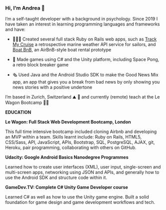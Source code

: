 ### Hi, I’m Andrea 👋

I’m a self-taught developer with a background in psychology. Since 2019 I have taken an interest in learning programming languages and frameworks and have:


* 👩🏽‍💻 Created several full stack Ruby on Rails web apps, such as [Track My Cruise](http://www.trackmycruise.com) a retrospective marine weather API service for sailors, and [Boat BnB](https://airbnb-pinefoambath.herokuapp.com), an AirBnB-style boat rental prototype

* 🚀 Made games using C# and the Unity platform, including Space Pong, a retro block breaker game 

* 🗞 Used Java and the Android Studio SDK to make the Good News Mix app, an app that gives you a break from bad news by only showing you news stories with a positive undertone 

I’m based in Zurich, Switzerland ⛰ 🍫 and currently (remote) teach at the Le Wagon Bootcamp 🙇‍♀️ 

**EDUCATION**

**Le Wagon: Full Stack Web Development Bootcamp, London**

This full time intensive bootcamp included cloning Airbnb and developing an MVP within a team. Skills learnt include: Ruby on Rails, HTML5, CSS/Sass, API, JavaScript, APIs, Bootstrap, SQL, PostgreSQL, AJAX, git, Heroku, pair programming, collaborating with others on GitHub.

**Udacity: Google Android Basics Nanodegree Programmes** 

Learned how to create user interfaces (XML), user input, single-screen and multi-screen apps, networking using JSON and APIs, and generally how to use the Android SDK and structure code within it. 

**GameDev.TV: Complete C# Unity Game Developer course**

Learned C# as well as how to use the Unity game engine. Built a solid foundation for game design and game development workflows and tech.  

